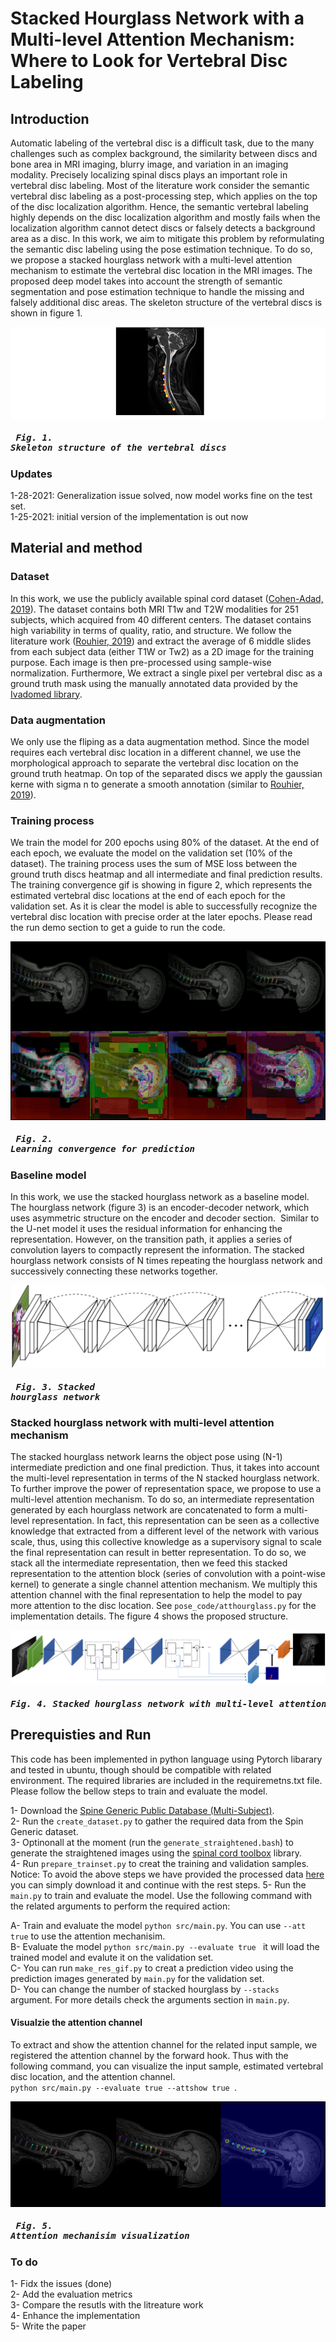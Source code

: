 # Stacked Hourglass Network with a Multi-level Attention Mechanism: Where to Look for Vertebral Disc Labeling


## Introduction
Automatic labeling of the vertebral disc is a difficult task, due to the many challenges such as complex background, the similarity between discs and bone area in MRI imaging, blurry image, and variation in an imaging modality. Precisely localizing spinal discs plays an important role in vertebral disc labeling. Most of the literature work consider the semantic vertebral disc labeling as a post-processing step, which applies on the top of the disc localization algorithm. Hence, the semantic vertebral labeling highly depends on the disc localization algorithm and mostly fails when the localization algorithm cannot detect discs or falsely detects a background area as a disc. In this work, we aim to mitigate this problem by reformulating the semantic disc labeling using the pose estimation technique. To do so, we propose a stacked hourglass network with a multi-level attention mechanism to estimate the vertebral disc location in the MRI images. The proposed deep model takes into account the strength of semantic segmentation and pose estimation technique to handle the missing and falsely additional disc areas. The skeleton structure of the vertebral discs is shown in figure 1.

![Skeleton](https://github.com/rezazad68/DeepSpine/blob/main/images/skeleton3.png)
##### <pre>                                            Fig. 1. Skeleton structure of the vertebral discs</pre>

### Updates

1-28-2021: Generalization issue solved, now model works fine on the test set. </br>
1-25-2021: initial version of the implementation is out now


## Material and method

### Dataset
In this work, we use the publicly available spinal cord dataset ([Cohen-Adad, 2019](https://github.com/spine-generic/data-multi-subject#spine-generic-public-database-multi-subject)). The dataset contains both MRI T1w and T2W modalities for 251 subjects, which acquired from 40 different centers. The dataset contains high variability in terms of quality, ratio, and structure. We follow the literature work ([Rouhier, 2019](https://arxiv.org/pdf/2003.04387.pdf)) and extract the average of 6 middle slides from each subject data (either T1W or Tw2) as a 2D image for the training purpose. Each image is then pre-processed using sample-wise normalization. Furthermore, We extract a single pixel per vertebral disc as a ground truth mask using the manually annotated data provided by the [Ivadomed library](https://ivadomed.org/en/latest/). 

### Data augmentation
We only use the fliping as a data augmentation method. Since the model requires each vertebral disc location in a different channel, we use the morphological approach to separate the vertebral disc location on the ground truth heatmap. On top of the separated discs we apply the gaussian kerne with sigma n to generate a smooth annotation (similar to [Rouhier, 2019](https://arxiv.org/pdf/2003.04387.pdf)).

### Training process
We train the model for 200 epochs using 80% of the dataset. At the end of each epoch, we evaluate the model on the validation set (10% of the dataset). The training process uses the sum of MSE loss between the ground truth discs heatmap and all intermediate and final prediction results. The training convergence gif is showing in figure 2, which represents the estimated vertebral disc locations at the end of each epoch for the validation set. As it is clear the model is able to successfully recognize the vertebral disc location with precise order at the later epochs. Please read the run demo section to get a guide to run the code.

![learning convergence](https://github.com/rezazad68/DeepSpine/blob/main/images/Learning%20convergence.gif)
##### <pre>                                            Fig. 2. Learning convergence for prediction </pre>

### Baseline model
In this work, we use the stacked hourglass network as a baseline model. The hourglass network (figure 3) is an encoder-decoder network, which uses asymmetric structure on the encoder and decoder section.  Similar to the U-net model it uses the residual information for enhancing the representation. However, on the transition path, it applies a series of convolution layers to compactly represent the information. The stacked hourglass network consists of N times repeating the hourglass network and successively connecting these networks together.

![Diagram of the proposed method](https://github.com/rezazad68/DeepSpine/blob/main/images/stackedhourglass.png)
##### <pre>                                            Fig. 3. Stacked hourglass network </pre>

### Stacked hourglass network with multi-level attention mechanism
The stacked hourglass network learns the object pose using (N-1) intermediate prediction and one final prediction. Thus, it takes into account the multi-level representation in terms of the N stacked hourglass network. To further improve the power of representation space, we propose to use a multi-level attention mechanism. To do so, an intermediate representation generated by each hourglass network are concatenated to form a multi-level representation. In fact, this representation can be seen as a collective knowledge that extracted from a different level of the network with various scale, thus, using this collective knowledge as a supervisory signal to scale the final representation can result in better representation. To do so, we stack all the intermediate representation, then we feed this stacked representation to the attention block (series of convolution with a point-wise kernel) to generate a single channel attention mechanism. We multiply this attention channel with the final representation to help the model to pay more attention to the disc location. See `pose_code/atthourglass.py` for the implementation details. The figure 4 shows the proposed structure. 

![Diagram of the proposed method](https://github.com/rezazad68/DeepSpine/blob/main/images/proposed%20method2.png)
##### <pre>                         Fig. 4. Stacked hourglass network with multi-level attention mechanisim </pre>

## Prerequisties and Run
This code has been implemented in python language using Pytorch libarary and tested in ubuntu, though should be compatible with related environment. The required libraries are included in the requiremetns.txt file. Please follow the bellow steps to train and evaluate the model. </br>

1- Download the [Spine Generic Public Database (Multi-Subject)](https://github.com/spine-generic/data-multi-subject#spine-generic-public-database-multi-subject).</br>
2- Run the `create_dataset.py` to gather the required data from the Spin Generic dataset. </br>
3- Optinonall at the moment (run the `generate_straightened.bash`) to generate the straightened images using the [spinal cord toolbox](https://spinalcordtoolbox.com/en/stable/index.html) library. </br>
4- Run `prepare_trainset.py` to creat the training and validation samples. </br>
Notice: To avoid the above steps we have provided the processed data [here]() you can simply download it and continue with the rest steps. 
5- Run the `main.py` to train and evaluate the model. Use the following command with the related arguments to perform the required action:</br>

A- Train and evaluate the model `python src/main.py`. You can use `--att true` to use the attention mechanisim. </br>
B- Evaluate the model `python src/main.py --evaluate true ` it will load the trained model and evalute it on the validation set. </br>
C- You can run `make_res_gif.py` to creat a prediction video using the prediction images generated by `main.py` for the validation set.  </br>
D- You can change the number of stacked hourglass by `--stacks ` argument. For more details check the arguments section in `main.py`.

#### Visualzie the attention channel

To extract and show the attention channel for the related input sample, we registered the attention channel by the forward hook. Thus with the following command, you can visualize the input sample, estimated vertebral disc location, and the attention channel. </br>
`python src/main.py --evaluate true --attshow true `. </br>

![Attention visualization](https://github.com/rezazad68/DeepSpine/blob/main/images/attention_visualization.png)
##### <pre>                                            Fig. 5. Attention mechanisim visualization </pre>

### To do
1- Fidx the issues (done) </br>
2- Add the evaluation metrics </br>
3- Compare the resutls with the litreature work </br>
4- Enhance the implementation </br>
5- Write the paper

